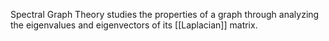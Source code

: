 Spectral Graph Theory studies the properties of a graph through analyzing the eigenvalues and eigenvectors of its [[Laplacian]] matrix.